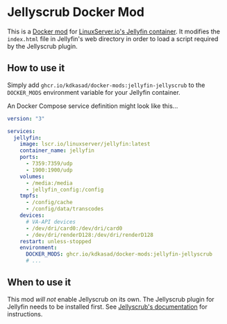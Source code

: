 # Jellyscrub Docker Mod
This is a [Docker mod](https://github.com/linuxserver/docker-mods) for
[LinuxServer.io's Jellyfin
container](https://docs.linuxserver.io/images/docker-jellyfin).
It modifies the `index.html` file in Jellyfin's web directory in order to load
a script required by the Jellyscrub plugin.

## How to use it
Simply add `ghcr.io/kdkasad/docker-mods:jellyfin-jellyscrub` to the
`DOCKER_MODS` environment variable for your Jellyfin container.

An Docker Compose service definition might look like this...
```yaml
version: "3"

services:
  jellyfin:
    image: lscr.io/linuxserver/jellyfin:latest
    container_name: jellyfin
    ports:
      - 7359:7359/udp
      - 1900:1900/udp
    volumes:
      - /media:/media
      - jellyfin_config:/config
    tmpfs:
      - /config/cache
      - /config/data/transcodes
    devices:
      # VA-API devices
      - /dev/dri/card0:/dev/dri/card0
      - /dev/dri/renderD128:/dev/dri/renderD128
    restart: unless-stopped
    environment:
      DOCKER_MODS: ghcr.io/kdkasad/docker-mods:jellyfin-jellyscrub
      # ...
```

## When to use it
This mod *will not* enable Jellyscrub on its own.
The Jellyscrub plugin for Jellyfin needs to be installed first.
See
[Jellyscrub's documentation](https://github.com/nicknsy/jellyscrub#installation)
for instructions.

